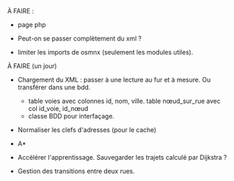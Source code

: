 
À FAIRE :




- page php

- Peut-on se passer complètement du xml ?

- limiter les imports de osmnx (seulement les modules utiles). 

À FAIRE (un jour)

- Chargement du XML : passer à une lecture au fur et à mesure. Ou transférer dans une bdd.
  - table voies avec colonnes id, nom, ville. table nœud_sur_rue avec col id_voie, id_nœud
  - classe BDD pour interfaçage.

- Normaliser les clefs d'adresses (pour le cache)

- A*

- Accélérer l'apprentissage. Sauvegarder les trajets calculé par Dijkstra ?

- Gestion des transitions entre deux rues.


